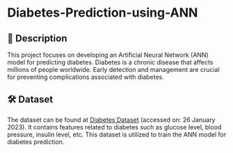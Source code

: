 # Diabetes-Prediction-using-ANN

## 📖 Description
This project focuses on developing an Artificial Neural Network (ANN) model for predicting diabetes. Diabetes is a chronic disease that affects millions of people worldwide. Early detection and management are crucial for preventing complications associated with diabetes.

## 🛠️ Dataset

The dataset can be found at [Diabetes Dataset](https://www.kaggle.com/datasets/akshaydattatraykhare/diabetes-dataset?select=diabetes.csv) (accessed on: 26 January 2023). It contains features related to diabetes such as glucose level, blood pressure, insulin level, etc. This dataset is utilized to train the ANN model for diabetes prediction.
